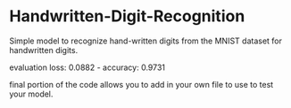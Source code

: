 # Handwritten-Digit-Recognition
Simple model to recognize hand-written digits from the MNIST dataset for handwritten digits. 

evaluation
loss: 0.0882 - accuracy: 0.9731

final portion of the code allows you to add in your own file to use to test your model.
